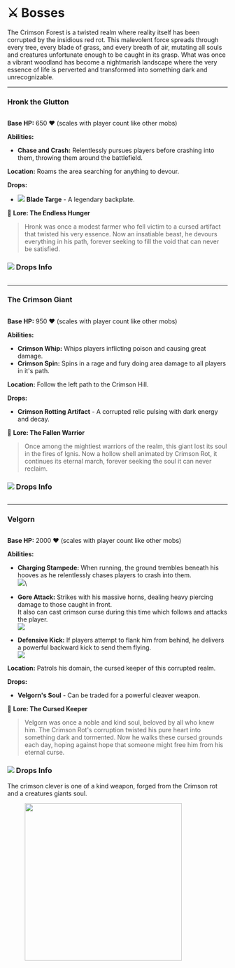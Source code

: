 # ⚔️ Bosses



The Crimson Forest is a twisted realm where reality itself has been corrupted by the insidious red rot. This malevolent force spreads through every tree, every blade of grass, and every breath of air, mutating all souls and creatures unfortunate enough to be caught in its grasp. What was once a vibrant woodland has become a nightmarish landscape where the very essence of life is perverted and transformed into something dark and unrecognizable.

***

### Hronk the Glutton

<figure><img src="../../../.gitbook/assets/netherboarboss.gif" alt=""><figcaption></figcaption></figure>

**Base HP:** 650 ❤️ (scales with player count like other mobs)

**Abilities:**

* **Chase and Crash:** Relentlessly pursues players before crashing into them, throwing them around the battlefield.

**Location:** Roams the area searching for anything to devour.

**Drops:**

* ![](../../../.gitbook/assets/spaces_6yr2oI9PwLQ7DW24nBxU_uploads_fL340pDhcGFhIy4JpOCc_legendtarge.webp) **Blade Targe** - A legendary backplate.

📖 **Lore: The Endless Hunger**

> Hronk was once a modest farmer who fell victim to a cursed artifact that twisted his very essence. Now an insatiable beast, he devours everything in his path, forever seeking to fill the void that can never be satisfied.

### ![](../../../.gitbook/assets/cosmic_ally.png) Drops Info

<figure><img src="../../../.gitbook/assets/image (4).png" alt=""><figcaption></figcaption></figure>

***

### The Crimson Giant

<figure><img src="../../../.gitbook/assets/crimsonskeletonboss.gif" alt=""><figcaption></figcaption></figure>

**Base HP:** 950 ❤️ (scales with player count like other mobs)

**Abilities:**

* **Crimson Whip:**  Whips players inflicting poison and causing great damage.
* **Crimson Spin:** Spins in a rage and fury doing area damage to all players in it's path.

**Location:** Follow the left path to the Crimson Hill.

**Drops:**

* **Crimson Rotting Artifact** - A corrupted relic pulsing with dark energy and decay.

📖 **Lore: The Fallen Warrior**

> Once among the mightiest warriors of the realm, this giant lost its soul in the fires of Ignis. Now a hollow shell animated by Crimson Rot, it continues its eternal march, forever seeking the soul it can never reclaim.

### ![](../../../.gitbook/assets/cosmic_ally.png) Drops Info

<figure><img src="../../../.gitbook/assets/image (376).png" alt=""><figcaption></figcaption></figure>

***

### Velgorn&#x20;

<figure><img src="../../../.gitbook/assets/velgorn.gif" alt=""><figcaption></figcaption></figure>

**Base HP:** 2000 ❤️ (scales with player count like other mobs)

**Abilities:**



* **Charging Stampede:** When running, the ground trembles beneath his hooves as he relentlessly chases players to crash into them.\
  ![](<../../../.gitbook/assets/hoglinrun (1).gif>)\

* **Gore Attack:** Strikes with his massive horns, dealing heavy piercing damage to those caught in front.\
  It also can cast crimson curse during this time which follows and attacks the player.\
  ![](../../../.gitbook/assets/holginnock.gif)
* **Defensive Kick:** If players attempt to flank him from behind, he delivers a powerful backward kick to send them flying.\
  ![](../../../.gitbook/assets/hoglinback.gif)

**Location:** Patrols his domain, the cursed keeper of this corrupted realm.

**Drops:**

* **Velgorn's Soul** - Can be traded for a powerful cleaver weapon.

📖 **Lore: The Cursed Keeper**

> Velgorn was once a noble and kind soul, beloved by all who knew him. The Crimson Rot's corruption twisted his pure heart into something dark and tormented. Now he walks these cursed grounds each day, hoping against hope that someone might free him from his eternal curse.

### ![](../../../.gitbook/assets/cosmic_ally.png) Drops Info

The crimson clever is one of a kind weapon, forged from the Crimson rot and a creatures giants soul.

<figure><img src="../../../.gitbook/assets/crismonclever (1).gif" alt="" width="359"><figcaption></figcaption></figure>

<figure><img src="../../../.gitbook/assets/image.png" alt=""><figcaption></figcaption></figure>
